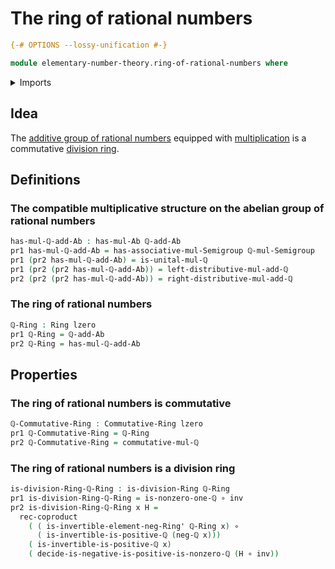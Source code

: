 # The ring of rational numbers

```agda
{-# OPTIONS --lossy-unification #-}

module elementary-number-theory.ring-of-rational-numbers where
```

<details><summary>Imports</summary>

```agda
open import commutative-algebra.commutative-rings

open import elementary-number-theory.addition-rational-numbers
open import elementary-number-theory.additive-group-of-rational-numbers
open import elementary-number-theory.multiplication-rational-numbers
open import elementary-number-theory.multiplicative-group-of-positive-rational-numbers
open import elementary-number-theory.multiplicative-monoid-of-rational-numbers
open import elementary-number-theory.nonzero-rational-numbers
open import elementary-number-theory.positive-rational-numbers
open import elementary-number-theory.rational-numbers

open import foundation.coproduct-types
open import foundation.dependent-pair-types
open import foundation.function-types
open import foundation.functoriality-cartesian-product-types
open import foundation.functoriality-dependent-pair-types
open import foundation.identity-types
open import foundation.unital-binary-operations
open import foundation.universe-levels

open import group-theory.semigroups

open import ring-theory.division-rings
open import ring-theory.invertible-elements-rings
open import ring-theory.rings
```

</details>

## Idea

The
[additive group of rational numbers](elementary-number-theory.additive-group-of-rational-numbers.md)
equipped with
[multiplication](elementary-number-theory.multiplication-rational-numbers.md) is
a commutative [division ring](ring-theory.division-rings.md).

## Definitions

### The compatible multiplicative structure on the abelian group of rational numbers

```agda
has-mul-ℚ-add-Ab : has-mul-Ab ℚ-add-Ab
pr1 has-mul-ℚ-add-Ab = has-associative-mul-Semigroup ℚ-mul-Semigroup
pr1 (pr2 has-mul-ℚ-add-Ab) = is-unital-mul-ℚ
pr1 (pr2 (pr2 has-mul-ℚ-add-Ab)) = left-distributive-mul-add-ℚ
pr2 (pr2 (pr2 has-mul-ℚ-add-Ab)) = right-distributive-mul-add-ℚ
```

### The ring of rational numbers

```agda
ℚ-Ring : Ring lzero
pr1 ℚ-Ring = ℚ-add-Ab
pr2 ℚ-Ring = has-mul-ℚ-add-Ab
```

## Properties

### The ring of rational numbers is commutative

```agda
ℚ-Commutative-Ring : Commutative-Ring lzero
pr1 ℚ-Commutative-Ring = ℚ-Ring
pr2 ℚ-Commutative-Ring = commutative-mul-ℚ
```

### The ring of rational numbers is a division ring

```agda
is-division-Ring-ℚ-Ring : is-division-Ring ℚ-Ring
pr1 is-division-Ring-ℚ-Ring = is-nonzero-one-ℚ ∘ inv
pr2 is-division-Ring-ℚ-Ring x H =
  rec-coproduct
    ( ( is-invertible-element-neg-Ring' ℚ-Ring x) ∘
      ( is-invertible-is-positive-ℚ (neg-ℚ x)))
    ( is-invertible-is-positive-ℚ x)
    ( decide-is-negative-is-positive-is-nonzero-ℚ (H ∘ inv))
```
